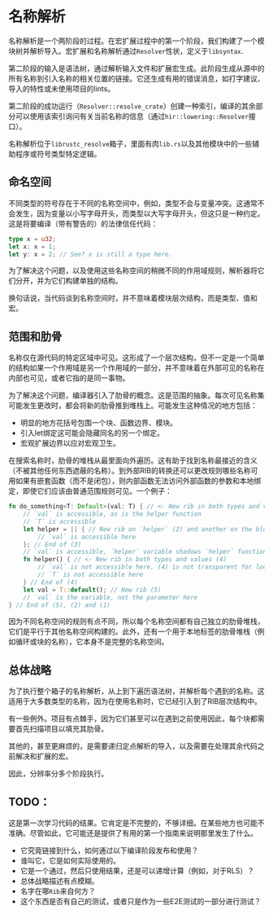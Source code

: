 # 名称解析

名称解析是一个两阶段的过程。在宏扩展过程中的第一个阶段，我们构建了一个模块树并解析导入。宏扩展和名称解析通过`Resolver`性状，定义于`libsyntax`.

第二阶段的输入是语法树，通过解析输入文件和扩展宏生成。此阶段生成从源中的所有名称到引入名称的相关位置的链接。它还生成有用的错误消息，如打字建议、导入的特性或未使用项目的lints。

第二阶段的成功运行（`Resolver::resolve_crate`）创建一种索引，编译的其余部分可以使用该索引询问有关当前名称的信息（通过`hir::lowering::Resolver`接口）。

名称解析位于`librustc_resolve`箱子，里面有肉`lib.rs`以及其他模块中的一些辅助程序或符号类型特定逻辑。

## 命名空间

不同类型的符号存在于不同的名称空间中，例如，类型不会与变量冲突。这通常不会发生，因为变量以小写字母开头，而类型以大写字母开头，但这只是一种约定。这是将要编译（带有警告的）的法律信任代码：

```rust
type x = u32;
let x: x = 1;
let y: x = 2; // See? x is still a type here.
```

为了解决这个问题，以及使用这些名称空间的稍微不同的作用域规则，解析器将它们分开，并为它们构建单独的结构。

换句话说，当代码谈到名称空间时，并不意味着模块层次结构，而是类型、值和宏。

## 范围和肋骨

名称仅在源代码的特定区域中可见。这形成了一个层次结构，但不一定是一个简单的结构如果一个作用域是另一个作用域的一部分，并不意味着在外部可见的名称在内部也可见，或者它指的是同一事物。

为了解决这个问题，编译器引入了肋骨的概念。这是范围的抽象。每次可见名称集可能发生更改时，都会将新的肋骨推到堆栈上。可能发生这种情况的地方包括：

-   明显的地方花括号包围一个块、函数边界、模块。
-   引入let绑定这可能会隐藏同名的另一个绑定。
-   宏观扩展边界以应对宏观卫生。

在搜索名称时，肋骨的堆栈从最里面向外遍历。这有助于找到名称最接近的含义（不被其他任何东西遮蔽的名称）。到外部RIB的转换还可以更改规则哪些名称可用如果有嵌套函数（而不是闭包），则内部函数无法访问外部函数的参数和本地绑定，即使它们应该由普通范围规则可见。一个例子：

```rust
fn do_something<T: Default>(val: T) { // <- New rib in both types and values (1)
    // `val` is accessible, as is the helper function
    // `T` is accessible
    let helper = || { // New rib on `helper` (2) and another on the block (3)
        // `val` is accessible here
    }; // End of (3)
    // `val` is accessible, `helper` variable shadows `helper` function
    fn helper() { // <- New rib in both types and values (4)
        // `val` is not accessible here, (4) is not transparent for locals)
        // `T` is not accessible here
    } // End of (4)
    let val = T::default(); // New rib (5)
    // `val` is the variable, not the parameter here
} // End of (5), (2) and (1)
```

因为不同名称空间的规则有点不同，所以每个名称空间都有自己独立的肋骨堆栈，它们是平行于其他名称空间构建的。此外，还有一个用于本地标签的肋骨堆栈（例如循环或块的名称），它本身不是完整的名称空间。

## 总体战略

为了执行整个箱子的名称解析，从上到下遍历语法树，并解析每个遇到的名称。这适用于大多数类型的名称，因为在使用名称时，它已经引入到了RIB层次结构中。

有一些例外。项目有点棘手，因为它们甚至可以在遇到之前使用因此，每个块都需要首先扫描项目以填充其肋骨。

其他的，甚至更麻烦的，是需要递归定点解析的导入，以及需要在处理其余代码之前解决和扩展的宏。

因此，分辨率分多个阶段执行。

## TODO：

这是第一次学习代码的结果。它肯定是不完整的，不够详细。在某些地方也可能不准确。尽管如此，它可能还是提供了有用的第一个指南来说明那里发生了什么。

-   它究竟链接到什么，如何通过以下编译阶段发布和使用？
-   谁叫它，它是如何实际使用的。
-   它是一个通过，然后只使用结果，还是可以递增计算（例如，对于RLS）？
-   总体战略描述有点模糊。
-   名字在哪`Rib`来自何方？
-   这个东西是否有自己的测试，或者只是作为一些E2E测试的一部分进行测试？
